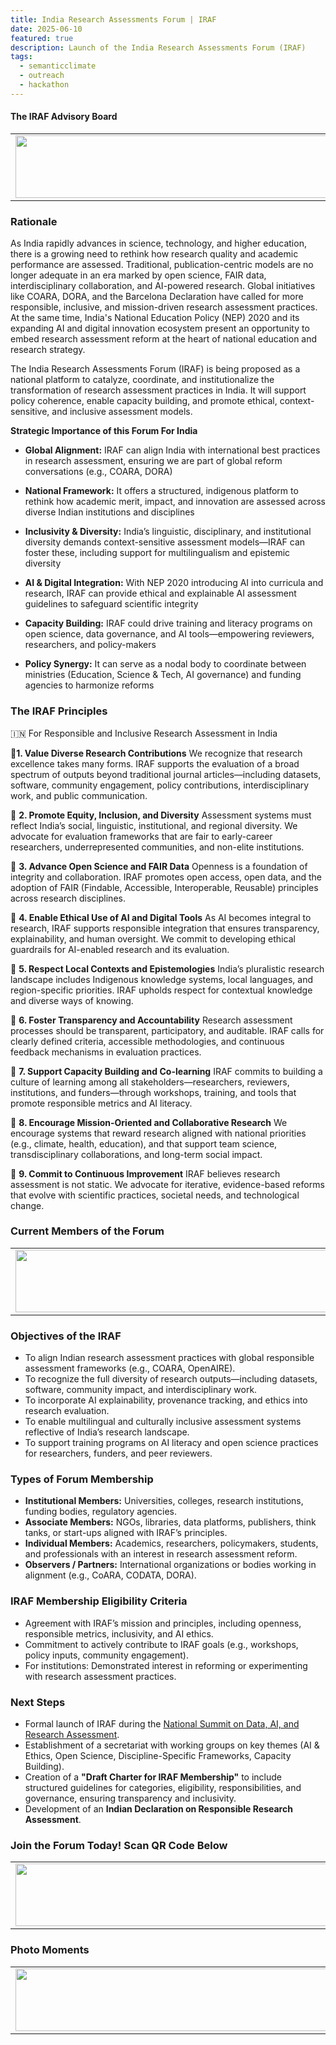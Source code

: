 ```yaml
---
title: India Research Assessments Forum | IRAF
date: 2025-06-10
featured: true
description: Launch of the India Research Assessments Forum (IRAF)
tags:
  - semanticclimate
  - outreach
  - hackathon
---
```


#### The IRAF Advisory Board

<table>
  <tr>
    <td>
      <img src='{{ "/static/img/events_all/forum_pic1.jpg" | url }}' width="500" height="100">
    </td>
  </tr>
</table>

### Rationale 

As India rapidly advances in science, technology, and higher education, there is a growing need to rethink how research quality and academic performance are assessed. Traditional, publication-centric models are no longer adequate in an era marked by open science, FAIR data, interdisciplinary collaboration, and AI-powered research. Global initiatives like COARA, DORA, and the Barcelona Declaration have called for more responsible, inclusive, and mission-driven research assessment practices. At the same time, India's National Education Policy (NEP) 2020 and its expanding AI and digital innovation ecosystem present an opportunity to embed research assessment reform at the heart of national education and research strategy.

The India Research Assessments Forum (IRAF) is being proposed as a national platform to catalyze, coordinate, and institutionalize the transformation of research assessment practices in India. It will support policy coherence, enable capacity building, and promote ethical, context-sensitive, and inclusive assessment models.

**Strategic Importance of this Forum For India**

- **Global Alignment:** IRAF can align India with international best practices in research assessment, ensuring we are part of global reform conversations (e.g., COARA, DORA)

- **National Framework:** It offers a structured, indigenous platform to rethink how academic merit, impact, and innovation are assessed across diverse Indian institutions and disciplines

- **Inclusivity & Diversity:** India’s linguistic, disciplinary, and institutional diversity demands context-sensitive assessment models—IRAF can foster these, including support for multilingualism and epistemic diversity

- **AI & Digital Integration:** With NEP 2020 introducing AI into curricula and research, IRAF can provide ethical and explainable AI assessment guidelines to safeguard scientific integrity

- **Capacity Building:** IRAF could drive training and literacy programs on open science, data governance, and AI tools—empowering reviewers, researchers, and policy-makers

- **Policy Synergy:** It can serve as a nodal body to coordinate between ministries (Education, Science & Tech, AI governance) and funding agencies to harmonize reforms

### The IRAF Principles 
🇮🇳 For Responsible and Inclusive Research Assessment in India

🔹**1. Value Diverse Research Contributions**
We recognize that research excellence takes many forms. IRAF supports the evaluation of a broad spectrum of outputs beyond traditional journal articles—including datasets, software, community engagement, policy contributions, interdisciplinary work, and public communication.

🔹 **2. Promote Equity, Inclusion, and Diversity**
Assessment systems must reflect India’s social, linguistic, institutional, and regional diversity. We advocate for evaluation frameworks that are fair to early-career researchers, underrepresented communities, and non-elite institutions.

🔹 **3. Advance Open Science and FAIR Data**
Openness is a foundation of integrity and collaboration. IRAF promotes open access, open data, and the adoption of FAIR (Findable, Accessible, Interoperable, Reusable) principles across research disciplines.

🔹 **4. Enable Ethical Use of AI and Digital Tools**
As AI becomes integral to research, IRAF supports responsible integration that ensures transparency, explainability, and human oversight. We commit to developing ethical guardrails for AI-enabled research and its evaluation.

🔹 **5. Respect Local Contexts and Epistemologies**
India’s pluralistic research landscape includes Indigenous knowledge systems, local languages, and region-specific priorities. IRAF upholds respect for contextual knowledge and diverse ways of knowing.

🔹 **6. Foster Transparency and Accountability**
Research assessment processes should be transparent, participatory, and auditable. IRAF calls for clearly defined criteria, accessible methodologies, and continuous feedback mechanisms in evaluation practices.

🔹 **7. Support Capacity Building and Co-learning**
IRAF commits to building a culture of learning among all stakeholders—researchers, reviewers, institutions, and funders—through workshops, training, and tools that promote responsible metrics and AI literacy.

🔹 **8. Encourage Mission-Oriented and Collaborative Research**
We encourage systems that reward research aligned with national priorities (e.g., climate, health, education), and that support team science, transdisciplinary collaborations, and long-term social impact.

🔹 **9. Commit to Continuous Improvement**
IRAF believes research assessment is not static. We advocate for iterative, evidence-based reforms that evolve with scientific practices, societal needs, and technological change.

### Current Members of the Forum 

<table>
  <tr>
    <td>
      <img src='{{ "/static/img/events_all/forum_pic5.jpeg" | url }}' width="500" height="100">
    </td>
  </tr>
</table>

### Objectives of the IRAF

- To align Indian research assessment practices with global responsible assessment frameworks (e.g., COARA, OpenAIRE).
- To recognize the full diversity of research outputs—including datasets, software, community impact, and interdisciplinary work.
- To incorporate AI explainability, provenance tracking, and ethics into research evaluation.
- To enable multilingual and culturally inclusive assessment systems reflective of India’s research landscape.
- To support training programs on AI literacy and open science practices for researchers, funders, and peer reviewers.

### Types of Forum Membership

- **Institutional Members:** Universities, colleges, research institutions, funding bodies, regulatory agencies.
- **Associate Members:** NGOs, libraries, data platforms, publishers, think tanks, or start-ups aligned with IRAF’s principles.
- **Individual Members:** Academics, researchers, policymakers, students, and professionals with an interest in research assessment reform.
- **Observers / Partners:** International organizations or bodies working in alignment (e.g., CoARA, CODATA, DORA).

### IRAF Membership Eligibility Criteria

- Agreement with IRAF’s mission and principles, including openness, responsible metrics, inclusivity, and AI ethics.
- Commitment to actively contribute to IRAF goals (e.g., workshops, policy inputs, community engagement).
- For institutions: Demonstrated interest in reforming or experimenting with research assessment practices.
  
### Next Steps

- Formal launch of IRAF during the [National Summit on Data, AI, and Research Assessment](https://semanticclimate.github.io/p/en/events/ALR_June25/).
- Establishment of a secretariat with working groups on key themes (AI & Ethics, Open Science, Discipline-Specific Frameworks, Capacity Building).
- Creation of a **"Draft Charter for IRAF Membership"** to include structured guidelines for categories, eligibility, responsibilities, and governance, ensuring transparency and inclusivity.
- Development of an **Indian Declaration on Responsible Research Assessment**.

### Join the Forum Today! Scan  QR Code Below

<table>
  <tr>
    <td>
      <img src='{{ "/static/img/events_all/forum_pic4.jpg" | url }}' width="500" height="100">
    </td>
  </tr>
</table>

### Photo Moments

<table>
  <tr>
    <td>
      <img src='{{ "/static/img/events_all/IRAF_launch.JPG" | url }}' width="500" height="100">
    </td>
  </tr>
</table>



